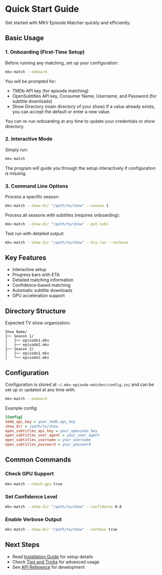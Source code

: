 # Quick Start Guide

Get started with MKV Episode Matcher quickly and efficiently.

## Basic Usage

### 1. Onboarding (First-Time Setup)

Before running any matching, set up your configuration:
```bash
mkv-match --onboard
```
You will be prompted for:
- TMDb API key (for episode matching)
- OpenSubtitles API key, Consumer Name, Username, and Password (for subtitle downloads)
- Show Directory (main directory of your show)
If a value already exists, you can accept the default or enter a new value.

You can re-run onboarding at any time to update your credentials or show directory.

### 2. Interactive Mode

Simply run:
```bash
mkv-match
```
The program will guide you through the setup interactively if configuration is missing.

### 3. Command Line Options

Process a specific season:
```bash
mkv-match --show-dir "/path/to/show" --season 1
```

Process all seasons with subtitles (requires onboarding):
```bash
mkv-match --show-dir "/path/to/show" --get-subs
```

Test run with detailed output:
```bash
mkv-match --show-dir "/path/to/show" --dry-run --verbose
```

## Key Features

- Interactive setup
- Progress bars with ETA
- Detailed matching information
- Confidence-based matching
- Automatic subtitle downloads
- GPU acceleration support

## Directory Structure

Expected TV show organization:
```
Show Name/
├── Season 1/
│   ├── episode1.mkv
│   ├── episode2.mkv
├── Season 2/
│   ├── episode1.mkv
│   └── episode2.mkv
```

## Configuration

Configuration is stored at `~/.mkv-episode-matcher/config.ini` and can be set up or updated at any time with:
```bash
mkv-match --onboard
```

Example config:
```ini
[Config]
tmdb_api_key = your_tmdb_api_key
show_dir = /path/to/show
open_subtitles_api_key = your_opensubs_key
open_subtitles_user_agent = your_user_agent
open_subtitles_username = your_username
open_subtitles_password = your_password
```

## Common Commands

### Check GPU Support
```bash
mkv-match --check-gpu true
```

### Set Confidence Level
```bash
mkv-match --show-dir "/path/to/show" --confidence 0.8
```

### Enable Verbose Output
```bash
mkv-match --show-dir "/path/to/show" --verbose true
```

## Next Steps

- Read [Installation Guide](installation.md) for setup details
- Check [Tips and Tricks](tips.md) for advanced usage
- See [API Reference](api/index.md) for development
